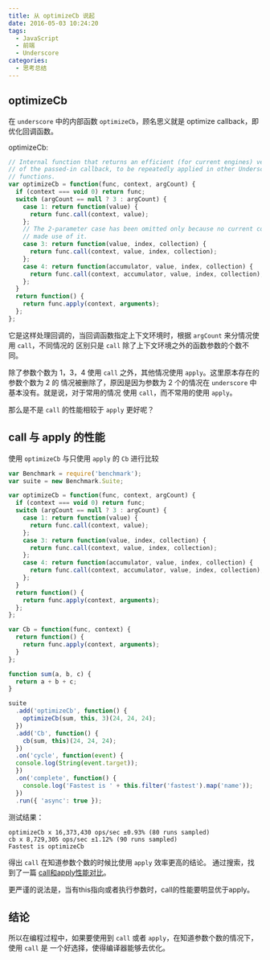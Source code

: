 ```yaml
---
title: 从 optimizeCb 说起
date: 2016-05-03 10:24:20
tags:
  - JavaScript
  - 前端
  - Underscore
categories:
  - 思考总结
---
```


## optimizeCb
在 `underscore` 中的内部函数 `optimizeCb`，顾名思义就是 optimize callback，即优化回调函数。

optimizeCb:

```js
// Internal function that returns an efficient (for current engines) version
// of the passed-in callback, to be repeatedly applied in other Underscore
// functions.
var optimizeCb = function(func, context, argCount) {
  if (context === void 0) return func;
  switch (argCount == null ? 3 : argCount) {
    case 1: return function(value) {
      return func.call(context, value);
    };
    // The 2-parameter case has been omitted only because no current consumers
    // made use of it.
    case 3: return function(value, index, collection) {
      return func.call(context, value, index, collection);
    };
    case 4: return function(accumulator, value, index, collection) {
      return func.call(context, accumulator, value, index, collection);
    };
  }
  return function() {
    return func.apply(context, arguments);
  };
};
```

<!--more-->
它是这样处理回调的，当回调函数指定上下文环境时，根据 `argCount` 来分情况使用 `call`，不同情况的
区别只是 `call` 除了上下文环境之外的函数参数的个数不同。

除了参数个数为 1，3，4 使用 `call` 之外，其他情况使用 `apply`。这里原本存在的参数个数为 2 的
情况被删除了，原因是因为参数为 2 个的情况在 `underscore` 中基本没有。就是说，对于常用的情况
使用 `call`，而不常用的使用 `apply`。

那么是不是 `call` 的性能相较于 `apply` 更好呢？

## call 与 apply 的性能
使用 `optimizeCb` 与只使用 `apply` 的 `Cb` 进行比较

```js
var Benchmark = require('benchmark');
var suite = new Benchmark.Suite;

var optimizeCb = function(func, context, argCount) {
  if (context === void 0) return func;
  switch (argCount == null ? 3 : argCount) {
    case 1: return function(value) {
      return func.call(context, value);
    };
    case 3: return function(value, index, collection) {
      return func.call(context, value, index, collection);
    };
    case 4: return function(accumulator, value, index, collection) {
      return func.call(context, accumulator, value, index, collection);
    };
  }
  return function() {
    return func.apply(context, arguments);
  };
};

var Cb = function(func, context) {
  return function() {
    return func.apply(context, arguments);
  }
};

function sum(a, b, c) {
  return a + b + c;
}

suite
  .add('optimizeCb', function() {
    optimizeCb(sum, this, 3)(24, 24, 24);
  })
  .add('Cb', function() {
    cb(sum, this)(24, 24, 24);
  })
  .on('cycle', function(event) {
  console.log(String(event.target));
  })
  .on('complete', function() {
    console.log('Fastest is ' + this.filter('fastest').map('name'));
  })
  .run({ 'async': true });
```

测试结果：
```
optimizeCb x 16,373,430 ops/sec ±0.93% (80 runs sampled)
cb x 8,729,305 ops/sec ±1.12% (90 runs sampled)
Fastest is optimizeCb
```

得出 `call` 在知道参数个数的时候比使用 `apply` 效率更高的结论。
通过搜索，找到了一篇 [call和apply性能对比](http://blog.csdn.net/zhengyinhui100/article/details/7837127)。

更严谨的说法是，当有this指向或者执行参数时，call的性能要明显优于apply。

## 结论
所以在编程过程中，如果要使用到 `call` 或者 `apply`，在知道参数个数的情况下，使用 `call` 是
一个好选择，使得编译器能够去优化。
